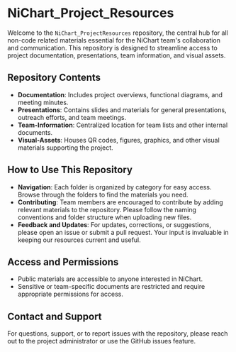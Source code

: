 # NiChart_Project_Resources

Welcome to the `NiChart_ProjectResources` repository, the central hub for all non-code related materials essential for the NiChart team's collaboration and communication. This repository is designed to streamline access to project documentation, presentations, team information, and visual assets.

## Repository Contents

- **Documentation**: Includes project overviews, functional diagrams, and meeting minutes.
- **Presentations**: Contains slides and materials for general presentations, outreach efforts, and team meetings.
- **Team-Information**: Centralized location for team lists and other internal documents.
- **Visual-Assets**: Houses QR codes, figures, graphics, and other visual materials supporting the project.

## How to Use This Repository

- **Navigation**: Each folder is organized by category for easy access. Browse through the folders to find the materials you need.
- **Contributing**: Team members are encouraged to contribute by adding relevant materials to the repository. Please follow the naming conventions and folder structure when uploading new files.
- **Feedback and Updates**: For updates, corrections, or suggestions, please open an issue or submit a pull request. Your input is invaluable in keeping our resources current and useful.

## Access and Permissions

- Public materials are accessible to anyone interested in NiChart.
- Sensitive or team-specific documents are restricted and require appropriate permissions for access.

## Contact and Support

For questions, support, or to report issues with the repository, please reach out to the project administrator or use the GitHub issues feature.

